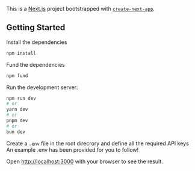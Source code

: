 This is a [Next.js](https://nextjs.org/) project bootstrapped with [`create-next-app`](https://github.com/vercel/next.js/tree/canary/packages/create-next-app).

## Getting Started
Install the dependencies

```bash
npm install
```

Fund the dependencies
```bash
npm fund
```

Run the development server:

```bash
npm run dev
# or
yarn dev
# or
pnpm dev
# or
bun dev
```

Create a ```.env``` file in the root direcrory and define all the required API keys
An example .env has been provided for you to follow!

Open [http://localhost:3000](http://localhost:3000) with your browser to see the result.
